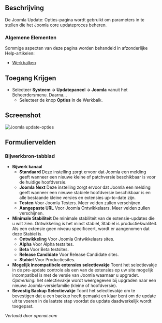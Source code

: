 <!-- Filename: Help4.x:Joomla_Update:_Options  / Display title: Joomla Update: Opties -->

## Beschrijving

De Joomla Update: Opties-pagina wordt gebruikt om parameters in te stellen die het Joomla core updateproces beheren.

### Algemene Elementen

Sommige aspecten van deze pagina worden behandeld in afzonderlijke Help-artikelen:

* [Werkbalken](jdocmanual?article=help/common-elements/toolbars)

## Toegang Krijgen

- Selecteer **Systeem → Updatepaneel → Joomla** vanuit het Beheerdersmenu. Daarna...
  - Selecteer de knop **Opties** in de Werkbalk.

## Screenshot

![Joomla update-opties](../../../nl/images/joomla-update/joomla-update-options.png)

## Formuliervelden

### Bijwerkbron-tabblad

- **Bijwerk kanaal**
  - **Standaard** Deze instelling zorgt ervoor dat Joomla een melding geeft wanneer een nieuwe kleine of patchversie beschikbaar is voor de huidige hoofdversie.
  - **Joomla Next** Deze instelling zorgt ervoor dat Joomla een melding geeft wanneer een nieuwe stabiele hoofdversie beschikbaar is en alle bestaande kleine versies en extensies up-to-date zijn.
  - **Testen** Voor Joomla Testers. Meer velden zullen verschijnen.
  - **Aangepaste URL** Voor Joomla Ontwikkelaars. Meer velden zullen verschijnen.
- **Minimale Stabiliteit** De minimale stabiliteit van de extensie-updates die u wilt zien. Ontwikkeling is het minst stabiel, Stabiel is productiekwaliteit. Als een extensie geen niveau specificeert, wordt er aangenomen dat deze Stabiel is.
  - **Ontwikkeling** Voor Joomla Ontwikkelaars sites.
  - **Alpha** Voor Alpha testsites.
  - **Beta** Voor Beta testsites.
  - **Release Candidate** Voor Release Candidate sites.
  - **Stabiel** Voor Productiesites.
- **Mogelijk incompatibele extensies selectievakje** Toont het selectievakje in de pre-update controle als een van de extensies op uw site mogelijk incompatibel is met de versie van Joomla waarnaar u upgradet.
  *Opmerking:* het selectievakje wordt weergegeven bij upgraden naar een nieuwe Joomla-versiefamilie (kleine of hoofdversie).
- **Bevestig Backup Selectievakje** Toont het selectievakje om te bevestigen dat u een backup heeft gemaakt en klaar bent om de update uit te voeren in de laatste stap voordat de update daadwerkelijk wordt toegepast.

*Vertaald door openai.com*

